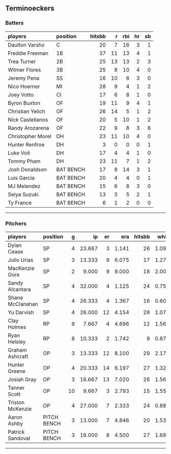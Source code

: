 ## Terminoeckers

### Batters

 
|players           |position  | hitsbb|  r| rbi| hr| sb| 
|:-----------------|:---------|------:|--:|---:|--:|--:| 
|Daulton Varsho    |C         |     20|  7|  16|  3|  1| 
|Freddie Freeman   |1B        |     37| 11|  13|  4|  1| 
|Trea Turner       |2B        |     25| 13|  13|  2|  3| 
|Wilmer Flores     |3B        |     25|  8|  10|  4|  0| 
|Jeremy Pena       |SS        |     16| 10|   6|  3|  0| 
|Nico Hoerner      |MI        |     28|  9|   4|  1|  2| 
|Joey Votto        |CI        |     17|  6|   8|  1|  0| 
|Byron Buxton      |OF        |     19| 11|   9|  4|  1| 
|Christian Yelich  |OF        |     26| 14|   5|  1|  2| 
|Nick Castellanos  |OF        |     20|  5|  10|  1|  2| 
|Randy Arozarena   |OF        |     22|  9|   8|  3|  6| 
|Christopher Morel |DH        |     23| 11|  10|  4|  0| 
|Hunter Renfroe    |DH        |      3|  0|   0|  0|  1| 
|Luke Voit         |DH        |     17|  4|   4|  1|  0| 
|Tommy Pham        |DH        |     23| 11|   7|  1|  2| 
|Josh Donaldson    |BAT BENCH |     17|  8|  14|  3|  1| 
|Luis Garcia       |BAT BENCH |     20|  4|   4|  0|  1| 
|MJ Melendez       |BAT BENCH |     15|  6|   8|  3|  0| 
|Seiya Suzuki      |BAT BENCH |     13|  3|   5|  2|  1| 
|Ty France         |BAT BENCH |      6|  1|   2|  0|  0| 


* * *

### Pitchers

 
|players          |position    |  g|     ip| er|   era| hitsbb|  whip| so|  w| sv| 
|:----------------|:-----------|--:|------:|--:|-----:|------:|-----:|--:|--:|--:| 
|Dylan Cease      |SP          |  4| 23.667|  3| 1.141|     26| 1.099| 34|  3|  0| 
|Julio Urias      |SP          |  3| 13.333|  9| 6.075|     17| 1.275| 15|  2|  0| 
|MacKenzie Gore   |SP          |  2|  9.000|  9| 9.000|     18| 2.000|  5|  0|  0| 
|Sandy Alcantara  |SP          |  4| 32.000|  4| 1.125|     24| 0.750| 29|  2|  0| 
|Shane McClanahan |SP          |  4| 26.333|  4| 1.367|     16| 0.608| 34|  3|  0| 
|Yu Darvish       |SP          |  4| 26.000| 12| 4.154|     28| 1.077| 34|  1|  0| 
|Clay Holmes      |RP          |  9|  7.667|  4| 4.696|     12| 1.565|  9|  0|  4| 
|Ryan Helsley     |RP          |  8| 10.333|  2| 1.742|      9| 0.871| 18|  2|  3| 
|Graham Ashcraft  |OP          |  3| 13.333| 12| 8.100|     29| 2.175|  5|  0|  0| 
|Hunter Greene    |OP          |  4| 20.333| 14| 6.197|     27| 1.328| 25|  0|  0| 
|Josiah Gray      |OP          |  3| 16.667| 13| 7.020|     26| 1.560| 24|  1|  0| 
|Tanner Scott     |OP          | 10|  9.667|  3| 2.793|     15| 1.552| 10|  2|  5| 
|Triston McKenzie |OP          |  4| 27.000|  7| 2.333|     24| 0.889| 30|  3|  0| 
|Aaron Ashby      |PITCH BENCH |  3| 13.000|  7| 4.846|     20| 1.538| 14|  1|  0| 
|Patrick Sandoval |PITCH BENCH |  3| 16.000|  8| 4.500|     27| 1.688| 22|  0|  0| 


* * *


